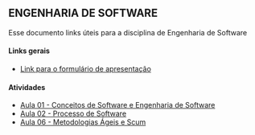 ## ENGENHARIA DE SOFTWARE

Esse documento links úteis para a disciplina de Engenharia de Software

#### Links gerais
- [Link para o formulário de apresentação](https://forms.gle/sZVXma9npwhqdnJY8)


#### Atividades

- [Aula 01 - Conceitos de Software e Engenharia de Software](https://forms.gle/KxHZWNUJGJYCL4pF7)
- [Aula 02 - Processo de Software](https://forms.gle/m4cpe4dsjg9U45Qa7)
- [Aula 06 - Metodologias Ágeis e Scum](https://forms.gle/7b5nKpjiUXi8N7mH8)

